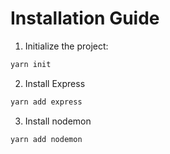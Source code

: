 # Installation Guide

1. Initialize the project:

```bash
yarn init
```

2. Install Express

```bash
yarn add express
```

3. Install nodemon

```bash
yarn add nodemon
```
